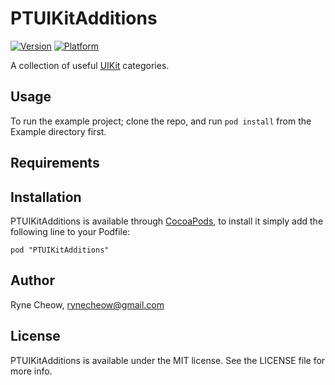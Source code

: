 # PTUIKitAdditions

[![Version](http://cocoapod-badges.herokuapp.com/v/PTUIKitAdditions/badge.png)](http://cocoadocs.org/docsets/PTUIKitAdditions)
[![Platform](http://cocoapod-badges.herokuapp.com/p/PTUIKitAdditions/badge.png)](http://cocoadocs.org/docsets/PTUIKitAdditions)

A collection of useful [UIKit](https://github.com/Pointwelve/PTUIKitAdditions/tree/master/PTUIKitAdditions "UIKit") categories.

## Usage

To run the example project; clone the repo, and run `pod install` from the Example directory first.

## Requirements

## Installation

PTUIKitAdditions is available through [CocoaPods](http://cocoapods.org), to install
it simply add the following line to your Podfile:

    pod "PTUIKitAdditions"

## Author

Ryne Cheow, rynecheow@gmail.com

## License

PTUIKitAdditions is available under the MIT license. See the LICENSE file for more info.

